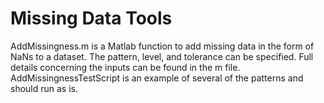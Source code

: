 # Missing Data Tools

AddMissingness.m is a Matlab function to add missing data in the form of NaNs to a dataset. The pattern, level, and tolerance can be specified. Full details concerning the inputs can be found in the m file. AddMissingnessTestScript is an example of several of the patterns and should run as is. 
